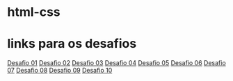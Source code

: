 # html-css

<h1>links para os desafios</h1>

 <a href="Modolo1/Desafios/01/index.html">Desafio 01</a> 
 <a href="Modolo1/Desafios/02/index.html">Desafio 02</a>
 <a href="Modolo1/Desafios/03/index.html">Desafio 03</a> 
 <a href="Modolo1/Desafios/04/index.html">Desafio 04</a>
 <a href="Modolo1/Desafios/05/index.html">Desafio 05</a>
 <a href="Modolo1/Desafios/06/index.html">Desafio 06</a>
 <a href="Modolo1/Desafios/07/index.html">Desafio 07</a>
 <a href="Modolo1/Desafios/08/index.html">Desafio 08</a>
 <a href="Modolo1/Desafios/09/index.html">Desafio 09</a>
 <a href="Modolo2/Desafios/10/index.html">Desafio 10</a>

